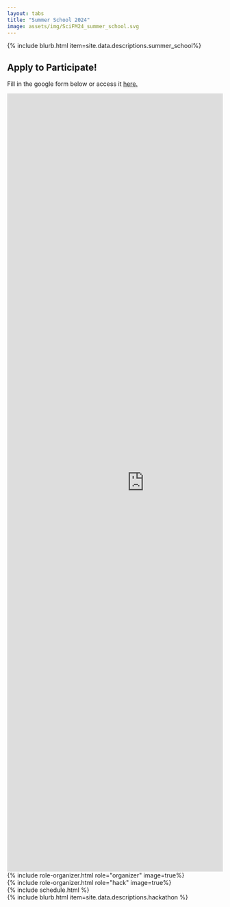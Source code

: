 ```yaml
---
layout: tabs
title: "Summer School 2024"
image: assets/img/SciFM24_summer_school.svg
---
```

<div class="tab-content" id="pills-tabContent">
    <div class="tab-pane fade show active" id="about" role="tabpanel" aria-labelledby="pills-about-tab"> 
        {% include blurb.html item=site.data.descriptions.summer_school%}
        <div style="overflow-x: scroll;">
        <h2> Apply to Participate! </h2>
            <p> Fill in the google form below or access it <a href="https://forms.gle/vvFfDUnd93nMyKi36"> here.</a> </p>
            <iframe src="https://docs.google.com/forms/d/e/1FAIpQLSdLoh_ETU7P8R36OT-hjgWnTHwiIl8UFIrH4hOhwWocdwKLCg/viewform?embedded=true" width="640" height="1812" frameborder="0" marginheight="0" marginwidth="0">Loading…
            </iframe>
        </div>
    </div>
    <div class="tab-pane fade" id="organizers" role="tabpanel" aria-labelledby="pills-organizers-tab">
        <section>
        {% include role-organizer.html role="organizer" image=true%}
        </section>
        <section>
        {% include role-organizer.html role="hack" image=true%}
        </section>
    </div>
    <div class="tab-pane fade" id="schedule" role="tabpanel" aria-labelledby="pills-schedule-tab">
        {% include schedule.html %}
    </div>
    <div class="tab-pane fade" id="hackathon" role="tabpanel" aria-labelledby="pills-hackathon-tab">
        {% include  blurb.html item=site.data.descriptions.hackathon %}
    </div>
</div>
